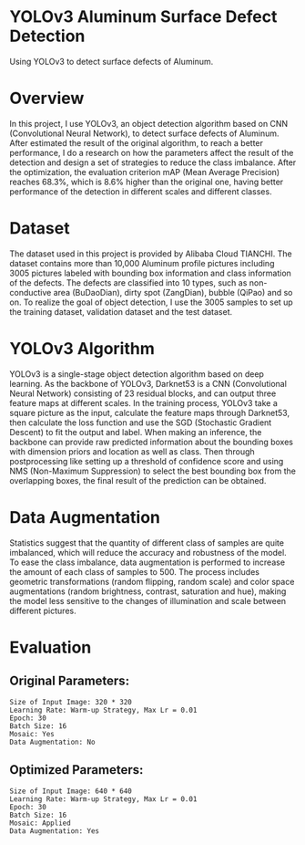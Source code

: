 # YOLOv3 Aluminum Surface Defect Detection
Using YOLOv3 to detect surface defects of Aluminum.
# Overview
In this project, I use YOLOv3, an object detection algorithm based on CNN (Convolutional Neural Network), to detect surface defects of Aluminum. After estimated the result of the original algorithm, to reach a better performance, I do a research on how the parameters affect the result of the detection and design a set of strategies to reduce the class imbalance. After the optimization, the evaluation criterion mAP (Mean Average Precision) reaches 68.3%, which is 8.6% higher than the original one, having better performance of the detection in different scales and different classes.
# Dataset
The dataset used in this project is provided by Alibaba Cloud TIANCHI. The dataset contains more than 10,000 Aluminum profile pictures including 3005 pictures labeled with bounding box information and class information of the defects. The defects are classified into 10 types, such as non-conductive area (BuDaoDian), dirty spot (ZangDian), bubble (QiPao) and so on. To realize the goal of object detection, I use the 3005 samples to set up the training dataset, validation dataset and the test dataset.
# YOLOv3 Algorithm
YOLOv3 is a single-stage object detection algorithm based on deep learning. As the backbone of YOLOv3, Darknet53 is a CNN (Convolutional Neural Network) consisting of 23 residual blocks, and can output three feature maps at different scales. In the training process, YOLOv3 take a square picture as the input, calculate the feature maps through Darknet53, then calculate the loss function and use the SGD (Stochastic Gradient Descent) to fit the output and label. When making an inference, the backbone can provide raw predicted information about the bounding boxes with dimension priors and location as well as class. Then through postprocessing like setting up a threshold of confidence score and using NMS (Non-Maximum Suppression) to select the best bounding box from the overlapping boxes, the final result of the prediction can be obtained.
# Data Augmentation
Statistics suggest that the quantity of different class of samples are quite imbalanced, which will reduce the accuracy and robustness of the model. To ease the class imbalance, data augmentation is performed to increase the amount of each class of samples to 500. The process includes geometric transformations (random flipping, random scale) and color space augmentations (random brightness, contrast, saturation and hue), making the model less sensitive to the changes of illumination and scale between different pictures.
# Evaluation
## Original Parameters:
```
Size of Input Image: 320 * 320
Learning Rate: Warm-up Strategy, Max Lr = 0.01
Epoch: 30
Batch Size: 16
Mosaic: Yes
Data Augmentation: No
```
## Optimized Parameters:
```
Size of Input Image: 640 * 640
Learning Rate: Warm-up Strategy, Max Lr = 0.01
Epoch: 30
Batch Size: 16
Mosaic: Applied
Data Augmentation: Yes
```
